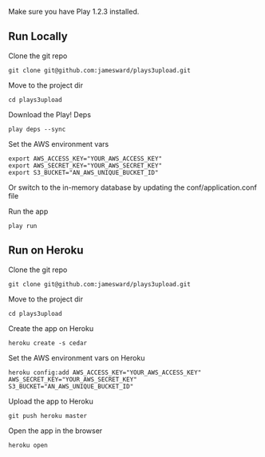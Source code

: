 Make sure you have Play 1.2.3 installed.


Run Locally
-----------

Clone the git repo

    git clone git@github.com:jamesward/plays3upload.git

Move to the project dir

    cd plays3upload

Download the Play! Deps

    play deps --sync

Set the AWS environment vars

    export AWS_ACCESS_KEY="YOUR_AWS_ACCESS_KEY"
    export AWS_SECRET_KEY="YOUR_AWS_SECRET_KEY"
    export S3_BUCKET="AN_AWS_UNIQUE_BUCKET_ID"

Or switch to the in-memory database by updating the conf/application.conf file

Run the app

    play run


Run on Heroku
-------------

Clone the git repo

    git clone git@github.com:jamesward/plays3upload.git

Move to the project dir

    cd plays3upload

Create the app on Heroku

    heroku create -s cedar

Set the AWS environment vars on Heroku

    heroku config:add AWS_ACCESS_KEY="YOUR_AWS_ACCESS_KEY" AWS_SECRET_KEY="YOUR_AWS_SECRET_KEY" S3_BUCKET="AN_AWS_UNIQUE_BUCKET_ID"

Upload the app to Heroku

    git push heroku master

Open the app in the browser

    heroku open

